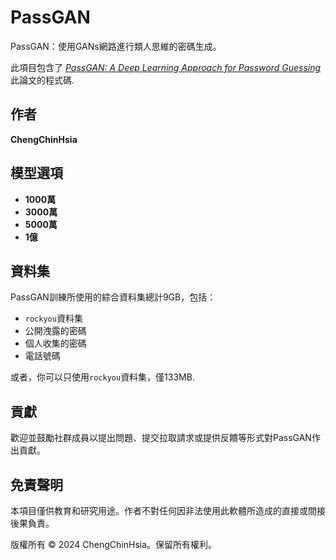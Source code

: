 # PassGAN
PassGAN：使用GANs網路進行類人思維的密碼生成。

此項目包含了 [_PassGAN: A Deep Learning Approach for Password Guessing_](https://arxiv.org/abs/1709.00440) 此論文的程式碼. 

## 作者
**ChengChinHsia**

## 模型選項
- **1000萬**
- **3000萬**
- **5000萬**
- **1億**

## 資料集
PassGAN訓練所使用的綜合資料集總計9GB，包括：
- `rockyou`資料集
- 公開洩露的密碼
- 個人收集的密碼
- 電話號碼

或者，你可以只使用`rockyou`資料集，僅133MB.

## 貢獻
歡迎並鼓勵社群成員以提出問題、提交拉取請求或提供反饋等形式對PassGAN作出貢獻。

## 免責聲明
本項目僅供教育和研究用途。作者不對任何因非法使用此軟體所造成的直接或間接後果負責。

版權所有 © 2024 ChengChinHsia。保留所有權利。

